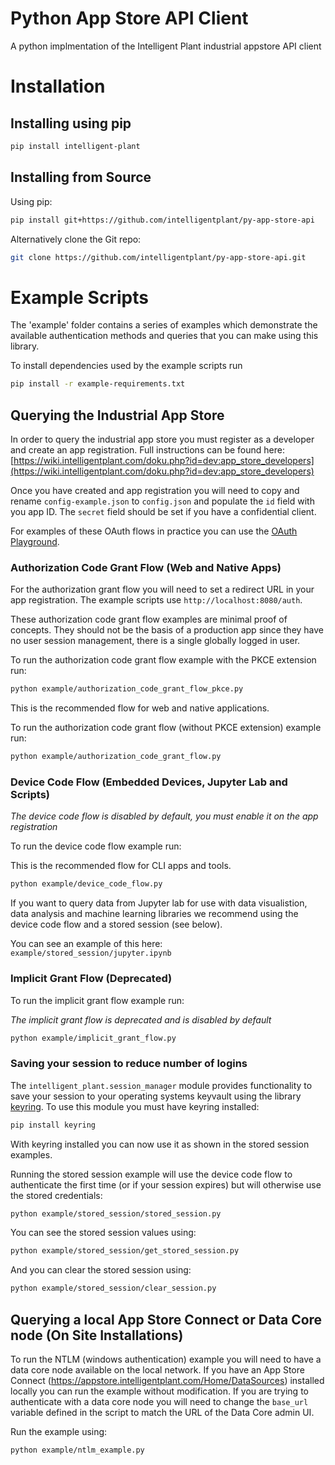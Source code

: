 # Python App Store API Client

A python implmentation of the Intelligent Plant industrial appstore API client

# Installation

## Installing using pip

```bash
pip install intelligent-plant
```

## Installing from Source

Using pip:

```bash
pip install git+https://github.com/intelligentplant/py-app-store-api
```

Alternatively clone the Git repo:

```bash
git clone https://github.com/intelligentplant/py-app-store-api.git
```

# Example Scripts

The 'example' folder contains a series of examples which demonstrate the available authentication methods and queries that you can make using this library.

To install dependencies used by the example scripts run

```bash
pip install -r example-requirements.txt
```

## Querying the Industrial App Store

In order to query the industrial app store you must register as a developer and create an app registration. Full instructions can be found here: [https://wiki.intelligentplant.com/doku.php?id=dev:app_store_developers](https://wiki.intelligentplant.com/doku.php?id=dev:app_store_developers)

Once you have created and app registration you will need to copy and rename `config-example.json` to `config.json` and populate the `id` field with you app ID. The `secret` field should be set if you have a confidential client.

For examples of these OAuth flows in practice you can use the [OAuth Playground](https://www.oauth.com/playground/index.html).

### Authorization Code Grant Flow (Web and Native Apps)

For the authorization grant flow you will need to set a redirect URL in your app registration. The example scripts use `http://localhost:8080/auth`.

These authorization code grant flow examples are minimal proof of concepts. They should not be the basis of a production app since they have no user session management, there is a single globally logged in user.

To run the authorization code grant flow example with the PKCE extension run:

```bash
python example/authorization_code_grant_flow_pkce.py
```

This is the recommended flow for web and native applications.

To run the authorization code grant flow (without PKCE extension) example run:

```bash
python example/authorization_code_grant_flow.py
```

### Device Code Flow (Embedded Devices, Jupyter Lab and Scripts)

*The device code flow is disabled by default, you must enable it on the app registration*

To run the device code flow example run:

This is the recommended flow for CLI apps and tools.

```bash
python example/device_code_flow.py
```

If you want to query data from Jupyter lab for use with data visualistion, data analysis and machine learning libraries we recommend using the device code flow and a stored session (see below).

You can see an example of this here: `example/stored_session/jupyter.ipynb`


### Implicit Grant Flow (Deprecated)

To run the implicit grant flow example run:

*The implicit grant flow is deprecated and is disabled by default*

```bash
python example/implicit_grant_flow.py
```

### Saving your session to reduce number of logins

The `intelligent_plant.session_manager` module provides functionality to save your session to your operating systems keyvault using the library [keyring](https://pypi.org/project/keyring/). To use this module you must have keyring installed:

```bash
pip install keyring
```

With keyring installed you can now use it as shown in the stored session examples.

Running the stored session example will use the device code flow to authenticate the first time (or if your session expires) but will otherwise use the stored credentials:

```bash
python example/stored_session/stored_session.py
```

You can see the stored session values using:

```bash
python example/stored_session/get_stored_session.py
```

And you can clear the stored session using:

```bash
python example/stored_session/clear_session.py
```

## Querying a local App Store Connect or Data Core node (On Site Installations)

To run the NTLM (windows authentication) example you will need to have a data core node available on the local network.
If you have an App Store Connect (https://appstore.intelligentplant.com/Home/DataSources) installed locally you can run the example without modification. If you are trying to authenticate with a data core node you will need to change the `base_url` variable defined in the script to match the URL of the Data Core admin UI.

Run the example using:

```bash
python example/ntlm_example.py
```


